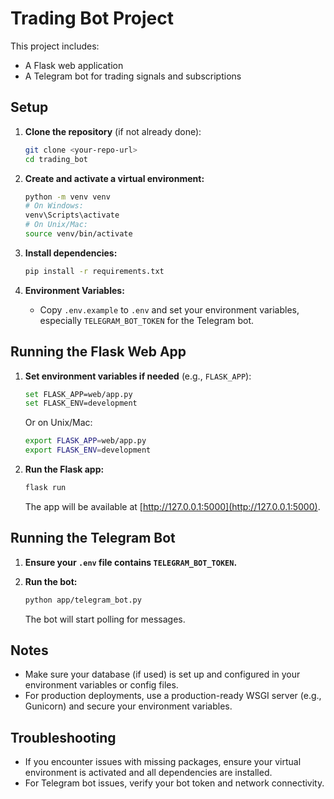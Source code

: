 # Trading Bot Project

This project includes:
- A Flask web application
- A Telegram bot for trading signals and subscriptions

## Setup

1. **Clone the repository** (if not already done):

   ```sh
   git clone <your-repo-url>
   cd trading_bot
   ```

2. **Create and activate a virtual environment:**

   ```sh
   python -m venv venv
   # On Windows:
   venv\Scripts\activate
   # On Unix/Mac:
   source venv/bin/activate
   ```

3. **Install dependencies:**

   ```sh
   pip install -r requirements.txt
   ```

4. **Environment Variables:**

   - Copy `.env.example` to `.env` and set your environment variables, especially `TELEGRAM_BOT_TOKEN` for the Telegram bot.

## Running the Flask Web App

1. **Set environment variables if needed** (e.g., `FLASK_APP`):

   ```sh
   set FLASK_APP=web/app.py
   set FLASK_ENV=development
   ```

   Or on Unix/Mac:

   ```sh
   export FLASK_APP=web/app.py
   export FLASK_ENV=development
   ```

2. **Run the Flask app:**

   ```sh
   flask run
   ```

   The app will be available at [http://127.0.0.1:5000](http://127.0.0.1:5000).

## Running the Telegram Bot

1. **Ensure your `.env` file contains `TELEGRAM_BOT_TOKEN`.**

2. **Run the bot:**

   ```sh
   python app/telegram_bot.py
   ```

   The bot will start polling for messages.

## Notes

- Make sure your database (if used) is set up and configured in your environment variables or config files.
- For production deployments, use a production-ready WSGI server (e.g., Gunicorn) and secure your environment variables.

## Troubleshooting

- If you encounter issues with missing packages, ensure your virtual environment is activated and all dependencies are installed.
- For Telegram bot issues, verify your bot token and network connectivity.